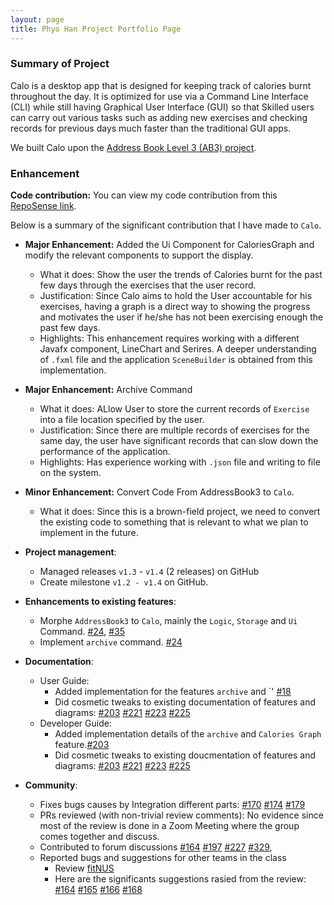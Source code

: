 ```yaml
---
layout: page
title: Phyo Han Project Portfolio Page
---
```

### Summary of Project
Calo is a desktop app that is designed for keeping track of calories burnt throughout the day.
It is optimized for use via a Command Line Interface (CLI) while still having Graphical User Interface (GUI) so that
Skilled users can carry out various tasks such as adding new exercises and checking records for previous days
much faster than the traditional GUI apps.  

We built Calo upon the [Address Book Level 3 (AB3) project](https://github.com/se-edu/addressbook-level3).

### Enhancement
**Code contribution:** You can view my code contribution from this [RepoSense link](https://nus-cs2103-ay2021s1.github.io/tp-dashboard/#breakdown=true&search=nahoyhp&sort=groupTitle&sortWithin=title&since=2020-08-14&until=2020-11-09&timeframe=commit&mergegroup=&groupSelect=groupByRepos&checkedFileTypes=docs~functional-code~test-code~other).  

Below is a summary of the significant contribution that I have made to `Calo`.

* **Major Enhancement:** Added the Ui Component for CaloriesGraph and modify the relevant components to support the display.  
  * What it does: Show the user the trends of Calories burnt for the past few days through the exercises that the user record.
  * Justification: Since Calo aims to hold the User accountable for his exercises, having a graph is a direct way to showing the progress and motivates the user if he/she has not been exercising enough the past few days.   
  * Highlights: This enhancement requires working with a different Javafx component, LineChart and Serires. A deeper understanding of `.fxml` file and the application `SceneBuilder` is obtained from this implementation.

* **Major Enhancement:** Archive Command  
  * What it does: ALlow User to store the current records of `Exercise` into a file location specified by the user.
  * Justification: Since there are multiple records of exercises for the same day, the user have significant records that can slow down the performance of the application.
  * Highlights: Has experience working with `.json` file and writing to file on the system.  

* **Minor Enhancement:** Convert Code From AddressBook3 to `Calo`. 
  * What it does: Since this is a brown-field project, we need to convert the existing code to something that is relevant to what we plan to implement in the future.


* **Project management**:
  * Managed releases `v1.3` - `v1.4` (2 releases) on GitHub
  * Create milestone `v1.2 - v1.4` on GitHub.

* **Enhancements to existing features**:
  * Morphe `AddressBook3` to `Calo`, mainly the `Logic`, `Storage` and `Ui` Command. [\#24](https://github.com/AY2021S1-CS2103T-W17-2/tp/pull/24), [\#35](https://github.com/AY2021S1-CS2103T-W17-2/tp/pull/35)
  * Implement `archive` command. [\#24](https://github.com/AY2021S1-CS2103T-W17-2/tp/pull/24)  

* **Documentation**:
  * User Guide:
    * Added implementation for the features `archive` and `' [\#18](https://github.com/AY2021S1-CS2103T-W17-2/tp/pull/18)
    * Did cosmetic tweaks to existing documentation of features  and diagrams: [\#203](https://github.com/AY2021S1-CS2103T-W17-2/tp/pull/203) [\#221](https://github.com/AY2021S1-CS2103T-W17-2/tp/pull/221) [\#223](https://github.com/AY2021S1-CS2103T-W17-2/tp/pull/223) [\#225](https://github.com/AY2021S1-CS2103T-W17-2/tp/pull/225)
  * Developer Guide:
    * Added implementation details of the `archive` and `Calories Graph` feature.[\#203](https://github.com/AY2021S1-CS2103T-W17-2/tp/pull/203)
    * Did cosmetic tweaks to existing doucmentation of features and diagrams: [\#203](https://github.com/AY2021S1-CS2103T-W17-2/tp/pull/203) [\#221](https://github.com/AY2021S1-CS2103T-W17-2/tp/pull/221) [\#223](https://github.com/AY2021S1-CS2103T-W17-2/tp/pull/223) [\#225](https://github.com/AY2021S1-CS2103T-W17-2/tp/pull/225)
   

* **Community**:
  * Fixes bugs causes by Integration different parts: [\#170](https://github.com/AY2021S1-CS2103T-W17-2/tp/pull/170) [\#174](https://github.com/AY2021S1-CS2103T-W17-2/tp/pull/174) [\#179](https://github.com/AY2021S1-CS2103T-W17-2/tp/pull/179)
  * PRs reviewed (with non-trivial review comments): No evidence since most of the review is done in a Zoom Meeting where the group comes together and discuss.
  * Contributed to forum discussions [\#164](https://github.com/nus-cs2103-AY2021S1/forum/issues/164) [\#197](https://github.com/nus-cs2103-AY2021S1/forum/issues/197) [\#227](https://github.com/nus-cs2103-AY2021S1/forum/issues/227) [\#329](https://github.com/nus-cs2103-AY2021S1/forum/issues/329),
  * Reported bugs and suggestions for other teams in the class 
      * Review [fitNUS](https://github.com/AY2021S1-CS2103T-T09-2/tp/)
      * Here are the significants suggestions rasied from the review: [\#164](https://github.com/AY2021S1-CS2103T-T09-2/tp/issues/164) [\#165](https://github.com/AY2021S1-CS2103T-T09-2/tp/issues/165) [\#166](https://github.com/AY2021S1-CS2103T-T09-2/tp/issues/166) [\#168](https://github.com/AY2021S1-CS2103T-T09-2/tp/issues/168)
